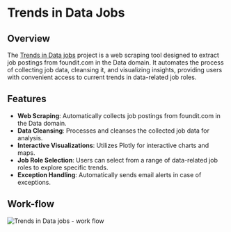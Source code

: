 # Trends in Data Jobs

## Overview

The [Trends in Data jobs](https://trends-in-data-jobs.streamlit.app/) project is a web scraping tool designed to extract job postings from foundit.com in the Data domain. It automates the process of collecting job data, cleansing it, and visualizing insights, providing users with convenient access to current trends in data-related job roles.

## Features

- **Web Scraping**: Automatically collects job postings from foundit.com in the Data domain.
- **Data Cleansing**: Processes and cleanses the collected job data for analysis.
- **Interactive Visualizations**: Utilizes Plotly for interactive charts and maps.
- **Job Role Selection**: Users can select from a range of data-related job roles to explore specific trends.
- **Exception Handling**: Automatically sends email alerts in case of exceptions.

## Work-flow

![Trends in Data jobs - work flow](https://github.com/Srihariharasudhan-Balakannan/Trends-in-Data-jobs/assets/139725379/b3a65ab8-bed8-4009-bc71-452e054efc29)
